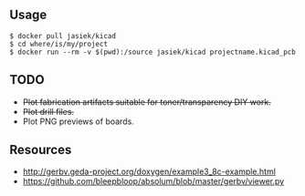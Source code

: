 ## Usage

```
$ docker pull jasiek/kicad
$ cd where/is/my/project
$ docker run --rm -v $(pwd):/source jasiek/kicad projectname.kicad_pcb
```

## TODO

* ~~Plot fabrication artifacts suitable for toner/transparency DIY work.~~
* ~~Plot drill files.~~
* Plot PNG previews of boards.

## Resources

* http://gerbv.geda-project.org/doxygen/example3_8c-example.html
* https://github.com/bleepbloop/absolum/blob/master/gerbv/viewer.py
